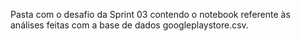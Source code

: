 Pasta com o desafio da Sprint 03 contendo o notebook referente às análises feitas com a base de dados googleplaystore.csv.
